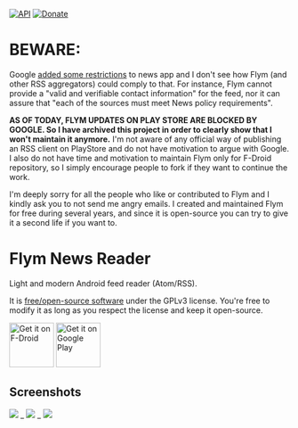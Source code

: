 [![API](https://img.shields.io/badge/API-21%2B-blue.svg?style=flat)](https://android-arsenal.com/api?level=21)
[![Donate](https://img.shields.io/badge/Donate-PayPal-green.svg)](https://www.paypal.me/fredericjulian)

# BEWARE:
Google [added some restrictions](https://support.google.com/googleplay/android-developer/answer/10177647?visit_id=637410766788299017-71528281&rd=2#news) to news app and I don't see how Flym (and other RSS aggregators) could comply to that. For instance, Flym cannot provide a "valid and verifiable contact information" for the feed, nor it can assure that "each of the sources must meet News policy requirements".


**AS OF TODAY, FLYM UPDATES ON PLAY STORE ARE BLOCKED BY GOOGLE. So I have archived this project in order to clearly show that I won't maintain it anymore.**
I'm not aware of any official way of publishing an RSS client on PlayStore and do not have motivation to argue with Google. I also do not have time and motivation to maintain Flym only for F-Droid repository, so I simply encourage people to fork if they want to continue the work.

I'm deeply sorry for all the people who like or contributed to Flym and I kindly ask you to not send me angry emails. I created and maintained Flym for free during several years, and since it is open-source you can try to give it a second life if you want to.


Flym News Reader
==================

Light and modern Android feed reader (Atom/RSS).

It is [free/open-source software](https://www.gnu.org/philosophy/free-sw.html) under the GPLv3 license. You're free to modify it as long as you respect the license and keep it open-source.

[<img src="https://fdroid.gitlab.io/artwork/badge/get-it-on.png"
      alt="Get it on F-Droid"
      height="80">](https://f-droid.org/packages/com.cherry.reader/)
[<img src="https://play.google.com/intl/en_us/badges/images/generic/en-play-badge.png"
      alt="Get it on Google Play"
      height="80">](https://play.google.com/store/apps/details?id=com.cherry.reader)

## Screenshots

![](https://lh3.googleusercontent.com/IABRvlpoCXSNwWd1vPuRw7kVFEHoIv_ChdZMBs8lLa0OVaTYPpJ2TO44p3w-wdrzluvd=w1440-h620-rw) _
![](https://lh3.googleusercontent.com/Ie5lLGF242xxPPuSpDznKvK4OTfYI21xPnipG8p8Gtg7qUS1UPVNP3c0iwL0DLMOOw=w1440-h620-rw) _
![](https://lh3.googleusercontent.com/LqORvNPrsJC0VB30oD6mtnIfQTVcxyTkKVVLQnElQ6i9__Kq7bwZGj74FmB3wZ4jWw=w1440-h620-rw)
